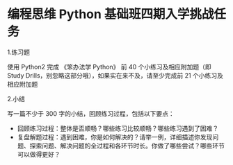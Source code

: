 # 编程思维 Python 基础班四期入学挑战任务

1.练习题

使用 Python2 完成 《笨办法学 Python》 前 40 个小练习及相应附加题（即 Study Drills，别忽略这部分哦），如果实在来不及，请至少完成前 21 个小练习及相应附加题

2.小结

写一篇不少于 300 字的小结，回顾练习过程，包括以下要点：
- 回顾练习过程：整体是否顺畅？哪些练习比较顺畅？哪些练习遇到了困难？
- 复盘解题过程：遇到困难，你是如何解决的？请举一例，详细描述你发现问题、探索问题、解决问题的全过程和各环节时长。你做了哪些尝试？哪些环节可以做得更好？

